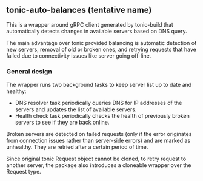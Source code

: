 ## tonic-auto-balances (tentative name)

This is a wrapper around gRPC client generated by tonic-build that automatically detects changes in available servers based on DNS query.

The main advantage over tonic provided balancing is automatic detection of new servers, removal of old or broken ones, and retrying requests that have failed due to connectivity issues like server going off-line.

### General design

The wrapper runs two background tasks to keep server list up to date and healthy:
- DNS resolver task periodically queries DNS for IP addresses of the servers and updates the list of available servers.
- Health check task periodically checks the health of previously broken servers to see if they are back online.

Broken servers are detected on failed requests (only if the error originates from connection issues rather than server-side errors) and are marked as unhealthy. They are retried after a certain period of time.

Since original tonic Request object cannot be cloned, to retry request to another server, the package also introduces a cloneable wrapper over the Request type.

